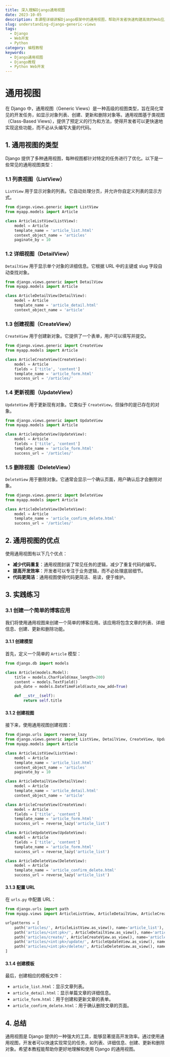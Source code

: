 ```yaml
---
title: 深入理解Django通用视图
date: 2023-10-05
description: 本课程详细讲解Django框架中的通用视图，帮助开发者快速构建高效的Web应用程序。
slug: understanding-django-generic-views
tags:
  - Django
  - Web开发
  - Python
category: 编程教程
keywords:
  - Django通用视图
  - Django教程
  - Python Web开发
---
```


# 通用视图

在 Django 中，通用视图（Generic Views）是一种高级的视图类型，旨在简化常见的开发任务，如显示对象列表、创建、更新和删除对象等。通用视图基于类视图（Class-Based Views），提供了预定义的行为和方法，使得开发者可以更快速地实现这些功能，而不必从头编写大量的代码。

## 1. 通用视图的类型

Django 提供了多种通用视图，每种视图都针对特定的任务进行了优化。以下是一些常见的通用视图类型：

### 1.1 列表视图（ListView）

`ListView` 用于显示对象的列表。它自动处理分页，并允许你自定义列表的显示方式。

```python
from django.views.generic import ListView
from myapp.models import Article

class ArticleListView(ListView):
    model = Article
    template_name = 'article_list.html'
    context_object_name = 'articles'
    paginate_by = 10
```

### 1.2 详细视图（DetailView）

`DetailView` 用于显示单个对象的详细信息。它根据 URL 中的主键或 slug 字段自动查找对象。

```python
from django.views.generic import DetailView
from myapp.models import Article

class ArticleDetailView(DetailView):
    model = Article
    template_name = 'article_detail.html'
    context_object_name = 'article'
```

### 1.3 创建视图（CreateView）

`CreateView` 用于创建新对象。它提供了一个表单，用户可以填写并提交。

```python
from django.views.generic import CreateView
from myapp.models import Article

class ArticleCreateView(CreateView):
    model = Article
    fields = ['title', 'content']
    template_name = 'article_form.html'
    success_url = '/articles/'
```

### 1.4 更新视图（UpdateView）

`UpdateView` 用于更新现有对象。它类似于 `CreateView`，但操作的是已存在的对象。

```python
from django.views.generic import UpdateView
from myapp.models import Article

class ArticleUpdateView(UpdateView):
    model = Article
    fields = ['title', 'content']
    template_name = 'article_form.html'
    success_url = '/articles/'
```

### 1.5 删除视图（DeleteView）

`DeleteView` 用于删除对象。它通常会显示一个确认页面，用户确认后才会删除对象。

```python
from django.views.generic import DeleteView
from myapp.models import Article

class ArticleDeleteView(DeleteView):
    model = Article
    template_name = 'article_confirm_delete.html'
    success_url = '/articles/'
```

## 2. 通用视图的优点

使用通用视图有以下几个优点：

- **减少代码重复**：通用视图封装了常见任务的逻辑，减少了重复代码的编写。
- **提高开发效率**：开发者可以专注于业务逻辑，而不必处理底层细节。
- **代码更简洁**：通用视图使得代码更简洁、易读，便于维护。

## 3. 实践练习

### 3.1 创建一个简单的博客应用

我们将使用通用视图来创建一个简单的博客应用。该应用将包含文章的列表、详细信息、创建、更新和删除功能。

#### 3.1.1 创建模型

首先，定义一个简单的 `Article` 模型：

```python
from django.db import models

class Article(models.Model):
    title = models.CharField(max_length=200)
    content = models.TextField()
    pub_date = models.DateTimeField(auto_now_add=True)

    def __str__(self):
        return self.title
```

#### 3.1.2 创建视图

接下来，使用通用视图创建视图：

```python
from django.urls import reverse_lazy
from django.views.generic import ListView, DetailView, CreateView, UpdateView, DeleteView
from myapp.models import Article

class ArticleListView(ListView):
    model = Article
    template_name = 'article_list.html'
    context_object_name = 'articles'
    paginate_by = 10

class ArticleDetailView(DetailView):
    model = Article
    template_name = 'article_detail.html'
    context_object_name = 'article'

class ArticleCreateView(CreateView):
    model = Article
    fields = ['title', 'content']
    template_name = 'article_form.html'
    success_url = reverse_lazy('article_list')

class ArticleUpdateView(UpdateView):
    model = Article
    fields = ['title', 'content']
    template_name = 'article_form.html'
    success_url = reverse_lazy('article_list')

class ArticleDeleteView(DeleteView):
    model = Article
    template_name = 'article_confirm_delete.html'
    success_url = reverse_lazy('article_list')
```

#### 3.1.3 配置 URL

在 `urls.py` 中配置 URL：

```python
from django.urls import path
from myapp.views import ArticleListView, ArticleDetailView, ArticleCreateView, ArticleUpdateView, ArticleDeleteView

urlpatterns = [
    path('articles/', ArticleListView.as_view(), name='article_list'),
    path('articles/<int:pk>/', ArticleDetailView.as_view(), name='article_detail'),
    path('articles/create/', ArticleCreateView.as_view(), name='article_create'),
    path('articles/<int:pk>/update/', ArticleUpdateView.as_view(), name='article_update'),
    path('articles/<int:pk>/delete/', ArticleDeleteView.as_view(), name='article_delete'),
]
```

#### 3.1.4 创建模板

最后，创建相应的模板文件：

- `article_list.html`：显示文章列表。
- `article_detail.html`：显示单篇文章的详细信息。
- `article_form.html`：用于创建和更新文章的表单。
- `article_confirm_delete.html`：用于确认删除文章的页面。

## 4. 总结

通用视图是 Django 提供的一种强大的工具，能够显著提高开发效率。通过使用通用视图，开发者可以快速实现常见的任务，如列表、详细信息、创建、更新和删除对象。希望本教程能帮助你更好地理解和使用 Django 的通用视图。